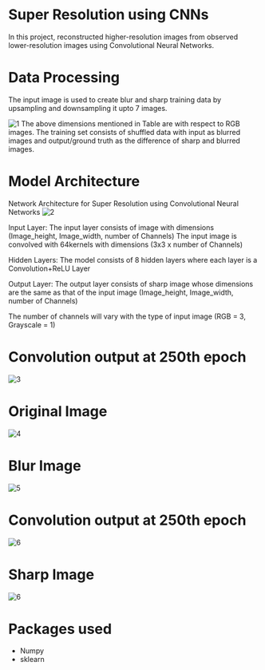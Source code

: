 # Super Resolution using CNNs
In this project, reconstructed higher-resolution images from observed lower-resolution images using Convolutional Neural Networks.

# Data Processing
The input image is used to create blur and sharp training data by upsampling and downsampling it upto 7 images.

![1](https://github.com/Jaisinghani/Machine-Learning/blob/master/Super%20Resolution%20using%20CNN%20/images/DataProcessing.png)
The above dimensions mentioned in Table are with respect to RGB images.
The training set consists of shuffled data with input as blurred images and output/ground truth as the difference of sharp and blurred images.

# Model Architecture

Network Architecture for Super Resolution using Convolutional Neural Networks
![2](https://github.com/Jaisinghani/Machine-Learning/blob/master/Super%20Resolution%20using%20CNN%20/images/ModelArch.png)

Input Layer:
The input layer consists of image with dimensions (Image_height, Image_width, number of Channels)
The input image is convolved with 64kernels with dimensions (3x3 x number of Channels)

Hidden Layers:
The model consists of 8 hidden layers where each layer is a Convolution+ReLU Layer

Output Layer:
The output layer consists of sharp image whose dimensions are the same as that of the input image (Image_height, Image_width, number of Channels)

The number of channels will vary with the type of input image (RGB = 3, Grayscale = 1)

# Convolution output at 250th epoch
![3](https://github.com/Jaisinghani/Machine-Learning/blob/master/Super%20Resolution%20using%20CNN%20/images/ModelArch.png)

# Original Image
![4](https://github.com/Jaisinghani/Machine-Learning/blob/master/Super%20Resolution%20using%20CNN%20/images/Original.png)

# Blur Image
![5](https://github.com/Jaisinghani/Machine-Learning/blob/master/Super%20Resolution%20using%20CNN%20/images/blurImage.png)

# Convolution output at 250th epoch
![6](https://github.com/Jaisinghani/Machine-Learning/blob/master/Super%20Resolution%20using%20CNN%20/images/epoch250.png)

# Sharp Image
![6](https://github.com/Jaisinghani/Machine-Learning/blob/master/Super%20Resolution%20using%20CNN%20/images/sharpImage.png)

# Packages used
<ul>
<li> Numpy</li>
<li> sklearn</li>
</ul>


